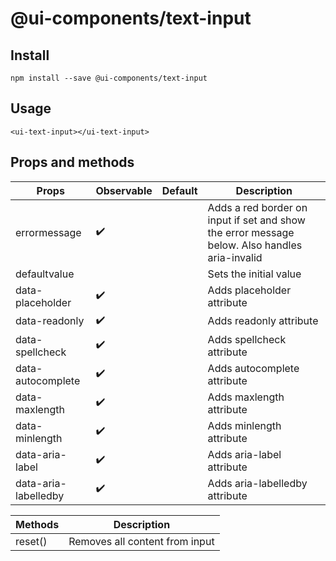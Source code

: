 # @ui-components/text-input

## Install

```
npm install --save @ui-components/text-input
```

## Usage

```
<ui-text-input></ui-text-input>
```

## Props and methods

| Props                | Observable         | Default | Description                                                                                   |
| -------------------- | ------------------ | ------- | --------------------------------------------------------------------------------------------- |
| errormessage         | :heavy_check_mark: |         | Adds a red border on input if set and show the error message below. Also handles aria-invalid |
| defaultvalue         |                    |         | Sets the initial value                                                                        |
| data-placeholder     | :heavy_check_mark: |         | Adds placeholder attribute                                                                    |
| data-readonly        | :heavy_check_mark: |         | Adds readonly attribute                                                                       |
| data-spellcheck      | :heavy_check_mark: |         | Adds spellcheck attribute                                                                     |
| data-autocomplete    | :heavy_check_mark: |         | Adds autocomplete attribute                                                                   |
| data-maxlength       | :heavy_check_mark: |         | Adds maxlength attribute                                                                      |
| data-minlength       | :heavy_check_mark: |         | Adds minlength attribute                                                                      |
| data-aria-label      | :heavy_check_mark: |         | Adds aria-label attribute                                                                     |
| data-aria-labelledby | :heavy_check_mark: |         | Adds aria-labelledby attribute                                                                |

| Methods | Description                    |
| ------- | ------------------------------ |
| reset() | Removes all content from input |
